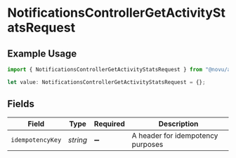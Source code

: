 # NotificationsControllerGetActivityStatsRequest

## Example Usage

```typescript
import { NotificationsControllerGetActivityStatsRequest } from "@novu/api/models/operations";

let value: NotificationsControllerGetActivityStatsRequest = {};
```

## Fields

| Field                             | Type                              | Required                          | Description                       |
| --------------------------------- | --------------------------------- | --------------------------------- | --------------------------------- |
| `idempotencyKey`                  | *string*                          | :heavy_minus_sign:                | A header for idempotency purposes |